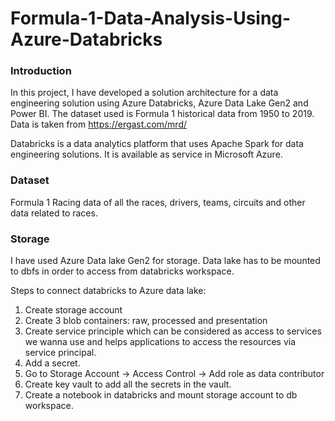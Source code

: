 # Formula-1-Data-Analysis-Using-Azure-Databricks

### Introduction
In this project, I have developed a solution architecture for a data engineering solution using Azure Databricks, Azure Data Lake Gen2 and Power BI. The dataset used is Formula 1 historical data from 1950 to 2019. Data is taken from https://ergast.com/mrd/

Databricks is a data analytics platform that uses Apache Spark for data engineering solutions. It is available as service in Microsoft Azure.

### Dataset
Formula 1 Racing data of all the races, drivers, teams, circuits and other data related to races.

### Storage
I have used Azure Data lake Gen2 for storage. Data lake has to be mounted to dbfs in order to access from databricks workspace. 

Steps to connect databricks to Azure data lake:
1) Create storage account
2) Create 3 blob containers: raw, processed and presentation
3) Create service principle which can be considered as access to services we wanna use and helps applications to access the resources via service principal.
4) Add a secret.
5) Go to Storage Account -> Access Control -> Add role as data contributor
6) Create key vault to add all the secrets in the vault.
7) Create a notebook in databricks and mount storage account to db workspace.


